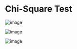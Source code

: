 
# Chi-Square Test 

![image](https://user-images.githubusercontent.com/60442877/190830369-a7a54954-40e6-4239-97c6-c0a6174b0057.png)

![image](https://user-images.githubusercontent.com/60442877/190830395-13d337b3-19a9-45b6-a250-e554031fe80e.png)

![image](https://user-images.githubusercontent.com/60442877/190830413-f2e5927c-1824-4ab7-94b2-fc4ef0e3cb3a.png)
